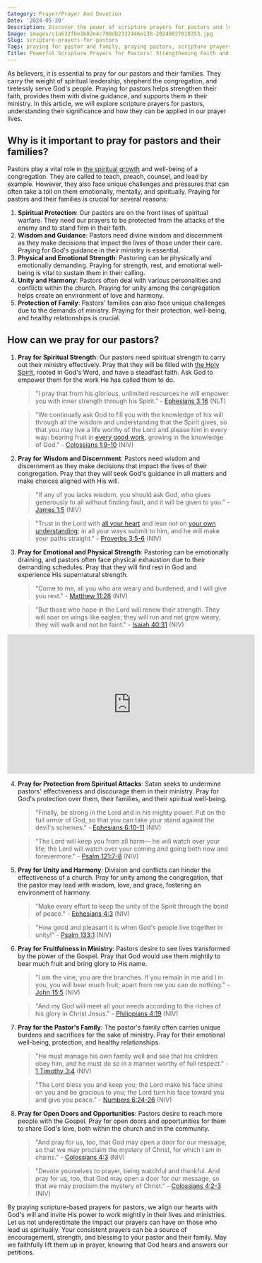 ```yaml
---
Category: Prayer/Prayer And Devotion
Date: '2024-05-20'
Description: Discover the power of scripture prayers for pastors and learn how to uplift and support your pastor and their family. Explore 5 impactful Bible verses to pray for your pastor and strengthen their ministry. Praying for pastors is a vital part of nurturing their spiritual well-being and effectiveness in leading a congregation.
Image: images/c1a632f8e1b82e4c790db2332446e138-20240827010353.jpg
Slug: scripture-prayers-for-pastors
Tags: praying for pastor and family, praying pastors, scripture prayers for pastors, pray for our pastors scripture, 5 scriptures to pray for your pastor, pray for your pastor bible verse, praying for pastors scriptures, scripture on praying for pastors, pray for your pastor scripture, scriptures to pray for pastors, pray for pastors bible verse, pray for the pastor scripture, bible verse pray for our pastors
Title: Powerful Scripture Prayers for Pastors: Strengthening Faith and Ministry
---
```


As believers, it is essential to pray for our pastors and their families. They carry the weight of spiritual leadership, shepherd the congregation, and tirelessly serve God's people. Praying for pastors helps strengthen their faith, provides them with divine guidance, and supports them in their ministry. In this article, we will explore scripture prayers for pastors, understanding their significance and how they can be applied in our prayer lives.

## Why is it important to pray for pastors and their families?

Pastors play a vital role in [the spiritual growth](/prayers-to-pray-for-others) and well-being of a congregation. They are called to teach, preach, counsel, and lead by example. However, they also face unique challenges and pressures that can often take a toll on them emotionally, mentally, and spiritually. Praying for pastors and their families is crucial for several reasons:

1. **Spiritual Protection**: Our pastors are on the front lines of spiritual warfare. They need our prayers to be protected from the attacks of the enemy and to stand firm in their faith.
2. **Wisdom and Guidance**: Pastors need divine wisdom and discernment as they make decisions that impact the lives of those under their care. Praying for God's guidance in their ministry is essential.
3. **Physical and Emotional Strength**: Pastoring can be physically and emotionally demanding. Praying for strength, rest, and emotional well-being is vital to sustain them in their calling.
4. **Unity and Harmony**: Pastors often deal with various personalities and conflicts within the church. Praying for unity among the congregation helps create an environment of love and harmony.
5. **Protection of Family**: Pastors' families can also face unique challenges due to the demands of ministry. Praying for their protection, well-being, and healthy relationships is crucial.

## How can we pray for our pastors?

1. **Pray for Spiritual Strength**: Our pastors need spiritual strength to carry out their ministry effectively. Pray that they will be filled with [the Holy Spirit](/prayers-to-pray-for-others), rooted in God's Word, and have a steadfast faith. Ask God to empower them for the work He has called them to do.

   > "I pray that from his glorious, unlimited resources he will empower you with inner strength through his Spirit." - [Ephesians 3:16](https://www.bibleref.com/Ephesians/3/Ephesians-3-16.html) (NLT)

   > "We continually ask God to fill you with the knowledge of his will through all the wisdom and understanding that the Spirit gives, so that you may live a life worthy of the Lord and please him in every way: bearing fruit in [every good work](/amazing-grace-lyrics), growing in the knowledge of God." - [Colossians 1:9-10](https://www.bibleref.com/Colossians/1/Colossians-1-9.html) (NIV)

2. **Pray for Wisdom and Discernment**: Pastors need wisdom and discernment as they make decisions that impact the lives of their congregation. Pray that they will seek God's guidance in all matters and make choices aligned with His will.

   > "If any of you lacks wisdom, you should ask God, who gives generously to all without finding fault, and it will be given to you." - [James 1:5](https://www.bibleref.com/James/1/James-1-5.html) (NIV)

   > "Trust in the Lord with [all your heart](/curriculum-integration) and lean not on [your own understanding](/ultimate-guide-praying-for-wisdom-and-guidance-from-god); in all your ways submit to him, and he will make your paths straight." - [Proverbs 3:5-6](https://www.bibleref.com/Proverbs/3/Proverbs-3-5.html) (NIV)

3. **Pray for Emotional and Physical Strength**: Pastoring can be emotionally draining, and pastors often face physical exhaustion due to their demanding schedules. Pray that they will find rest in God and experience His supernatural strength.

   > "Come to me, all you who are weary and burdened, and I will give you rest." - [Matthew 11:28](https://www.bibleref.com/Matthew/11/Matthew-11-28.html) (NIV)

   > "But those who hope in the Lord will renew their strength. They will soar on wings like eagles; they will run and not grow weary, they will walk and not be faint." - [Isaiah 40:31](https://www.bibleref.com/Isaiah/40/Isaiah-40-31.html) (NIV)


<iframe width="560" height="315" src="https://www.youtube.com/embed/NLcSwKbVVy4" frameborder="0" allow="autoplay; encrypted-media" allowfullscreen></iframe>


4. **Pray for Protection from Spiritual Attacks**: Satan seeks to undermine pastors' effectiveness and discourage them in their ministry. Pray for God's protection over them, their families, and their spiritual well-being.

   > "Finally, be strong in the Lord and in his mighty power. Put on the full armor of God, so that you can take your stand against the devil's schemes." - [Ephesians 6:10-11](https://www.bibleref.com/Ephesians/6/Ephesians-6-10.html) (NIV)

   > "The Lord will keep you from all harm— he will watch over your life; the Lord will watch over your coming and going both now and forevermore." - [Psalm 121:7-8](https://www.bibleref.com/Psalm/121/Psalm-121-7.html) (NIV)

5. **Pray for Unity and Harmony**: Division and conflicts can hinder the effectiveness of a church. Pray for unity among the congregation, that the pastor may lead with wisdom, love, and grace, fostering an environment of harmony.

   > "Make every effort to keep the unity of the Spirit through the bond of peace." - [Ephesians 4:3](https://www.bibleref.com/Ephesians/4/Ephesians-4-3.html) (NIV)

   > "How good and pleasant it is when God's people live together in unity!" - [Psalm 133:1](https://www.bibleref.com/Psalm/133/Psalm-133-1.html) (NIV)

6. **Pray for Fruitfulness in Ministry**: Pastors desire to see lives transformed by the power of the Gospel. Pray that God would use them mightily to bear much fruit and bring glory to His name.

   > "I am the vine; you are the branches. If you remain in me and I in you, you will bear much fruit; apart from me you can do nothing." - [John 15:5](https://www.bibleref.com/John/15/John-15-5.html) (NIV)

   > "And my God will meet all your needs according to the riches of his glory in Christ Jesus." - [Philippians 4:19](https://www.bibleref.com/Philippians/4/Philippians-4-19.html) (NIV)

7. **Pray for the Pastor's Family**: The pastor's family often carries unique burdens and sacrifices for the sake of ministry. Pray for their emotional well-being, protection, and healthy relationships.

   > "He must manage his own family well and see that his children obey him, and he must do so in a manner worthy of full respect." - [1 Timothy 3:4](https://www.bibleref.com/1-Timothy/3/1-Timothy-3-4.html) (NIV)

   > "The Lord bless you and keep you; the Lord make his face shine on you and be gracious to you; the Lord turn his face toward you and give you peace." - [Numbers 6:24-26](https://www.bibleref.com/Numbers/6/Numbers-6-24.html) (NIV)

8. **Pray for Open Doors and Opportunities**: Pastors desire to reach more people with the Gospel. Pray for open doors and opportunities for them to share God's love, both within the church and in the community.

   > "And pray for us, too, that God may open a door for our message, so that we may proclaim the mystery of Christ, for which I am in chains." - [Colossians 4:3](https://www.bibleref.com/Colossians/4/Colossians-4-3.html) (NIV)

   > "Devote yourselves to prayer, being watchful and thankful. And pray for us, too, that God may open a door for our message, so that we may proclaim the mystery of Christ." - [Colossians 4:2-3](https://www.bibleref.com/Colossians/4/Colossians-4-2.html) (NIV)

By praying scripture-based prayers for pastors, we align our hearts with God's will and invite His power to work mightily in their lives and ministries. Let us not underestimate the impact our prayers can have on those who lead us spiritually. Your consistent prayers can be a source of encouragement, strength, and blessing to your pastor and their family. May we faithfully lift them up in prayer, knowing that God hears and answers our petitions.